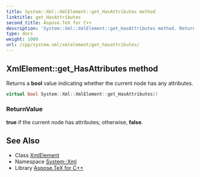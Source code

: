 ```yaml
---
title: System::Xml::XmlElement::get_HasAttributes method
linktitle: get_HasAttributes
second_title: Aspose.TeX for C++
description: 'System::Xml::XmlElement::get_HasAttributes method. Returns a bool value indicating whether the current node has any attributes in C++.'
type: docs
weight: 1000
url: /cpp/system.xml/xmlelement/get_hasattributes/
---
```

## XmlElement::get_HasAttributes method


Returns a **bool** value indicating whether the current node has any attributes.

```cpp
virtual bool System::Xml::XmlElement::get_HasAttributes()
```


### ReturnValue

**true** if the current node has attributes; otherwise, **false**.

## See Also

* Class [XmlElement](../)
* Namespace [System::Xml](../../)
* Library [Aspose.TeX for C++](../../../)
